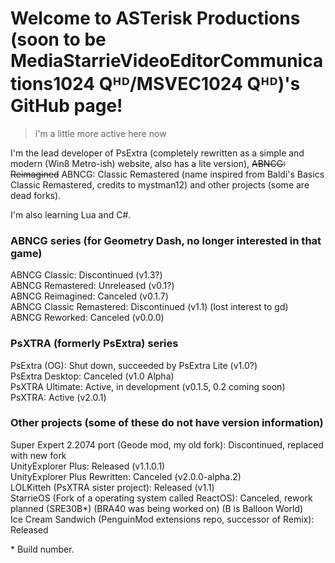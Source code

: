 # Welcome to ASTerisk Productions (soon to be MediaStarrieVideoEditorCommunications1024 Qᴴᴰ/MSVEC1024 Qᴴᴰ)'s GitHub page!
> i'm a little more active here now

I'm the lead developer of PsExtra (completely rewritten as a simple and modern (Win8 Metro-ish) website, also has a lite version), ~~ABNCG: Reimagined~~ ABNCG: Classic Remastered (name inspired from Baldi's Basics Classic Remastered, credits to mystman12) and other projects (some are dead forks).

I'm also learning Lua and C#.

### ABNCG series (for Geometry Dash, no longer interested in that game) <br/>
ABNCG Classic: Discontinued (v1.3?)<br/>
ABNCG Remastered: Unreleased (v0.1?)<br/>
ABNCG Reimagined: Canceled (v0.1.7)<br/>
ABNCG Classic Remastered: Discontinued (v1.1) (lost interest to gd)<br/>
ABNCG Reworked: Canceled (v0.0.0)

### PsXTRA (formerly PsExtra) series <br/>
PsExtra (OG): Shut down, succeeded by PsExtra Lite (v1.0?)<br/>
PsExtra Desktop: Canceled (v1.0 Alpha)<br/>
PsXTRA Ultimate: Active, in development (v0.1.5, 0.2 coming soon)<br/>
PsXTRA: Active (v2.0.1)

### Other projects (some of these do not have version information) <br/>
Super Expert 2.2074 port (Geode mod, my old fork): Discontinued, replaced with new fork<br/>
UnityExplorer Plus: Released (v1.1.0.1)<br/>
UnityExplorer Plus Rewritten: Canceled (v2.0.0-alpha.2)<br/>
LOLKitteh (PsXTRA sister project): Released (v1.1)<br/>
StarrieOS (Fork of a operating system called ReactOS): Canceled, rework planned (SRE30B*) (BRA40 was being worked on) (B is Balloon World)<br/>
Ice Cream Sandwich (PenguinMod extensions repo, successor of Remix): Released

<p>* Build number.</p>

<!-- IF THERE ARE TYPOS, I'LL TRY TO FIX IT ASAP! -->

